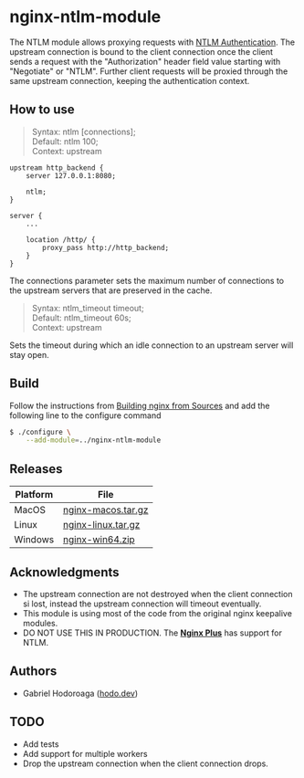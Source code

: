 # nginx-ntlm-module

The NTLM module allows proxying requests with [NTLM Authentication](https://en.wikipedia.org/wiki/Integrated_Windows_Authentication). The upstream connection is bound to the client connection once the client sends a request with the "Authorization" header field value starting with "Negotiate" or "NTLM". Further client requests will be proxied through the same upstream connection, keeping the authentication context.

## How to use

> Syntax:  ntlm [connections];  
> Default: ntlm 100;  
> Context: upstream 


```nginx
upstream http_backend {
    server 127.0.0.1:8080;

    ntlm;
}

server {
    ...

    location /http/ {
        proxy_pass http://http_backend;
    }
}
```

The connections parameter sets the maximum number of connections to the upstream servers that are preserved in the cache.

> Syntax:  ntlm_timeout timeout;  
> Default: ntlm_timeout 60s;  
> Context: upstream  

Sets the timeout during which an idle connection to an upstream server will stay open.

## Build 

Follow the instructions from [Building nginx from Sources](http://nginx.org/en/docs/configure.html) and add the following line to the configure command

```bash 
$ ./configure \
    --add-module=../nginx-ntlm-module
```

## Releases 

Platform          | File 
----------------  | --------------------
MacOS             | [nginx-macos.tar.gz](https://github.com/gabihodoroaga/nginx-ntlm-module/releases/download/v1.19.3/nginx-macos.tar.gz)
Linux             | [nginx-linux.tar.gz](https://github.com/gabihodoroaga/nginx-ntlm-module/releases/download/v1.19.3/nginx-linux.tar.gz)
Windows           | [nginx-win64.zip](https://github.com/gabihodoroaga/nginx-ntlm-module/releases/download/v1.19.3/nginx-win64.zip)

## Acknowledgments

- The upstream connection are not destroyed when the client connection si lost, instead the upstream connection will timeout eventually.
- This module is using most of the code from the original nginx keepalive modules.
- DO NOT USE THIS IN PRODUCTION. The [**Nginx Plus**](https://www.nginx.com/products/nginx/) has support for NTLM. 

## Authors 

* Gabriel Hodoroaga ([hodo.dev](https://hodo.dev))

## TODO

- Add tests
- Add support for multiple workers
- Drop the upstream connection when the client connection drops.
